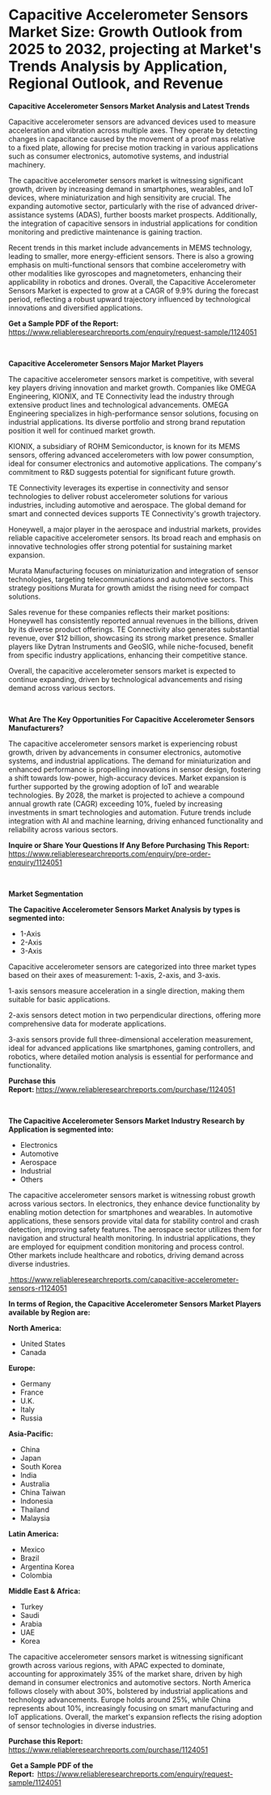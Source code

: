 <p><h1>Capacitive Accelerometer Sensors Market Size: Growth Outlook from 2025 to 2032, projecting at Market's Trends Analysis by Application, Regional Outlook, and Revenue</h1></p><p><strong>Capacitive Accelerometer Sensors Market Analysis and Latest Trends</strong></p>
<p><p>Capacitive accelerometer sensors are advanced devices used to measure acceleration and vibration across multiple axes. They operate by detecting changes in capacitance caused by the movement of a proof mass relative to a fixed plate, allowing for precise motion tracking in various applications such as consumer electronics, automotive systems, and industrial machinery. </p><p>The capacitive accelerometer sensors market is witnessing significant growth, driven by increasing demand in smartphones, wearables, and IoT devices, where miniaturization and high sensitivity are crucial. The expanding automotive sector, particularly with the rise of advanced driver-assistance systems (ADAS), further boosts market prospects. Additionally, the integration of capacitive sensors in industrial applications for condition monitoring and predictive maintenance is gaining traction.</p><p>Recent trends in this market include advancements in MEMS technology, leading to smaller, more energy-efficient sensors. There is also a growing emphasis on multi-functional sensors that combine accelerometry with other modalities like gyroscopes and magnetometers, enhancing their applicability in robotics and drones. Overall, the Capacitive Accelerometer Sensors Market is expected to grow at a CAGR of 9.9% during the forecast period, reflecting a robust upward trajectory influenced by technological innovations and diversified applications.</p></p>
<p><strong>Get a Sample PDF of the Report:&nbsp;</strong> <a href="https://www.reliableresearchreports.com/enquiry/request-sample/1124051?utm_campaign=3197&utm_medium=2&utm_source=Github&utm_content=ia&utm_term=15042025&utm_id=capacitive-accelerometer-sensors">https://www.reliableresearchreports.com/enquiry/request-sample/1124051</a></p>
<p>&nbsp;</p>
<p><strong>Capacitive Accelerometer Sensors Major Market Players</strong></p>
<p><p>The capacitive accelerometer sensors market is competitive, with several key players driving innovation and market growth. Companies like OMEGA Engineering, KIONIX, and TE Connectivity lead the industry through extensive product lines and technological advancements. OMEGA Engineering specializes in high-performance sensor solutions, focusing on industrial applications. Its diverse portfolio and strong brand reputation position it well for continued market growth.</p><p>KIONIX, a subsidiary of ROHM Semiconductor, is known for its MEMS sensors, offering advanced accelerometers with low power consumption, ideal for consumer electronics and automotive applications. The company's commitment to R&D suggests potential for significant future growth.</p><p>TE Connectivity leverages its expertise in connectivity and sensor technologies to deliver robust accelerometer solutions for various industries, including automotive and aerospace. The global demand for smart and connected devices supports TE Connectivity's growth trajectory.</p><p>Honeywell, a major player in the aerospace and industrial markets, provides reliable capacitive accelerometer sensors. Its broad reach and emphasis on innovative technologies offer strong potential for sustaining market expansion.</p><p>Murata Manufacturing focuses on miniaturization and integration of sensor technologies, targeting telecommunications and automotive sectors. This strategy positions Murata for growth amidst the rising need for compact solutions.</p><p>Sales revenue for these companies reflects their market positions: Honeywell has consistently reported annual revenues in the billions, driven by its diverse product offerings. TE Connectivity also generates substantial revenue, over $12 billion, showcasing its strong market presence. Smaller players like Dytran Instruments and GeoSIG, while niche-focused, benefit from specific industry applications, enhancing their competitive stance.</p><p>Overall, the capacitive accelerometer sensors market is expected to continue expanding, driven by technological advancements and rising demand across various sectors.</p></p>
<p>&nbsp;</p>
<p><strong>What Are The Key Opportunities For Capacitive Accelerometer Sensors Manufacturers?</strong></p>
<p><p>The capacitive accelerometer sensors market is experiencing robust growth, driven by advancements in consumer electronics, automotive systems, and industrial applications. The demand for miniaturization and enhanced performance is propelling innovations in sensor design, fostering a shift towards low-power, high-accuracy devices. Market expansion is further supported by the growing adoption of IoT and wearable technologies. By 2028, the market is projected to achieve a compound annual growth rate (CAGR) exceeding 10%, fueled by increasing investments in smart technologies and automation. Future trends include integration with AI and machine learning, driving enhanced functionality and reliability across various sectors.</p></p>
<p><strong>Inquire or Share Your Questions If Any Before Purchasing This Report:</strong> <a href="https://www.reliableresearchreports.com/enquiry/pre-order-enquiry/1124051?utm_campaign=3197&utm_medium=2&utm_source=Github&utm_content=ia&utm_term=15042025&utm_id=capacitive-accelerometer-sensors">https://www.reliableresearchreports.com/enquiry/pre-order-enquiry/1124051</a></p>
<p>&nbsp;</p>
<p><strong>Market Segmentation</strong></p>
<p><strong>The Capacitive Accelerometer Sensors Market Analysis by types is segmented into:</strong></p>
<p><ul><li>1-Axis</li><li>2-Axis</li><li>3-Axis</li></ul></p>
<p><p>Capacitive accelerometer sensors are categorized into three market types based on their axes of measurement: 1-axis, 2-axis, and 3-axis. </p><p>1-axis sensors measure acceleration in a single direction, making them suitable for basic applications. </p><p>2-axis sensors detect motion in two perpendicular directions, offering more comprehensive data for moderate applications. </p><p>3-axis sensors provide full three-dimensional acceleration measurement, ideal for advanced applications like smartphones, gaming controllers, and robotics, where detailed motion analysis is essential for performance and functionality.</p></p>
<p><strong>Purchase this Report:&nbsp;</strong><a href="https://www.reliableresearchreports.com/purchase/1124051?utm_campaign=3197&utm_medium=2&utm_source=Github&utm_content=ia&utm_term=15042025&utm_id=capacitive-accelerometer-sensors">https://www.reliableresearchreports.com/purchase/1124051</a></p>
<p>&nbsp;</p>
<p><strong>The Capacitive Accelerometer Sensors Market Industry Research by Application is segmented into:</strong></p>
<p><ul><li>Electronics</li><li>Automotive</li><li>Aerospace</li><li>Industrial</li><li>Others</li></ul></p>
<p><p>The capacitive accelerometer sensors market is witnessing robust growth across various sectors. In electronics, they enhance device functionality by enabling motion detection for smartphones and wearables. In automotive applications, these sensors provide vital data for stability control and crash detection, improving safety features. The aerospace sector utilizes them for navigation and structural health monitoring. In industrial applications, they are employed for equipment condition monitoring and process control. Other markets include healthcare and robotics, driving demand across diverse industries.</p></p>
<p><a href="https://www.reliableresearchreports.com/capacitive-accelerometer-sensors-r1124051?utm_campaign=3197&utm_medium=2&utm_source=Github&utm_content=ia&utm_term=15042025&utm_id=capacitive-accelerometer-sensors">&nbsp;https://www.reliableresearchreports.com/capacitive-accelerometer-sensors-r1124051</a></p>
<p><strong>In terms of Region, the Capacitive Accelerometer Sensors Market Players available by Region are:</strong></p>
<p>
    <p> <strong> North America: </strong>
        <ul>
            <li>United States</li>
            <li>Canada</li>
        </ul>
        </p> 
    <p> <strong> Europe: </strong>
        <ul>
            <li>Germany</li>
            <li>France</li>
            <li>U.K.</li>
            <li>Italy</li>
            <li>Russia</li>
        </ul>
        </p> 
    <p> <strong> Asia-Pacific: </strong>
        <ul>
            <li>China</li>
            <li>Japan</li>
            <li>South Korea</li>
            <li>India</li>
            <li>Australia</li>
            <li>China Taiwan</li>
            <li>Indonesia</li>
            <li>Thailand</li>
            <li>Malaysia</li>
        </ul>
        </p> 
    <p> <strong> Latin America: </strong>
        <ul>
            <li>Mexico</li>
            <li>Brazil</li>
            <li>Argentina Korea</li>
            <li>Colombia</li>
        </ul>
        </p> 
    <p> <strong> Middle East & Africa: </strong>
        <ul>
            <li>Turkey</li>
            <li>Saudi</li>
            <li>Arabia</li>
            <li>UAE</li>
            <li>Korea</li>
        </ul>
    </p>
    </p>
<p><p>The capacitive accelerometer sensors market is witnessing significant growth across various regions, with APAC expected to dominate, accounting for approximately 35% of the market share, driven by high demand in consumer electronics and automotive sectors. North America follows closely with about 30%, bolstered by industrial applications and technology advancements. Europe holds around 25%, while China represents about 10%, increasingly focusing on smart manufacturing and IoT applications. Overall, the market's expansion reflects the rising adoption of sensor technologies in diverse industries.</p></p>
<p><strong>Purchase this Report: </strong><a href="https://www.reliableresearchreports.com/purchase/1124051?utm_campaign=3197&utm_medium=2&utm_source=Github&utm_content=ia&utm_term=15042025&utm_id=capacitive-accelerometer-sensors">https://www.reliableresearchreports.com/purchase/1124051</a></p>
<p>&nbsp;<strong>Get a Sample PDF of the Report:&nbsp;&nbsp;</strong><a href="https://www.reliableresearchreports.com/enquiry/request-sample/1124051?utm_campaign=3197&utm_medium=2&utm_source=Github&utm_content=ia&utm_term=15042025&utm_id=capacitive-accelerometer-sensors">https://www.reliableresearchreports.com/enquiry/request-sample/1124051</a></p>
<p><strong></strong></p>
<p><p></p><p></p><p></p></p>
